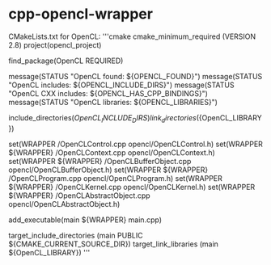 # cpp-opencl-wrapper

CMakeLists.txt for OpenCL:
'''cmake
cmake_minimum_required (VERSION 2.8)
project(opencl_project)

find_package(OpenCL REQUIRED)

message(STATUS "OpenCL found: ${OPENCL_FOUND}")
message(STATUS "OpenCL includes: ${OPENCL_INCLUDE_DIRS}")
message(STATUS "OpenCL CXX includes: ${OPENCL_HAS_CPP_BINDINGS}")
message(STATUS "OpenCL libraries: ${OPENCL_LIBRARIES}")

include_directories(${OpenCL_INCLUDE_DIRS})
link_directories(${OpenCL_LIBRARY})

set(WRAPPER <wrapper-folder>/OpenCLControl.cpp opencl/OpenCLControl.h)
set(WRAPPER ${WRAPPER} <wrapper-folder>/OpenCLContext.cpp opencl/OpenCLContext.h)
set(WRAPPER ${WRAPPER} <wrapper-folder>/OpenCLBufferObject.cpp opencl/OpenCLBufferObject.h)
set(WRAPPER ${WRAPPER} <wrapper-folder>/OpenCLProgram.cpp opencl/OpenCLProgram.h)
set(WRAPPER ${WRAPPER} <wrapper-folder>/OpenCLKernel.cpp opencl/OpenCLKernel.h)
set(WRAPPER ${WRAPPER} <wrapper-folder>/OpenCLAbstractObject.cpp opencl/OpenCLAbstractObject.h)

add_executable(main ${WRAPPER} main.cpp)

target_include_directories (main PUBLIC ${CMAKE_CURRENT_SOURCE_DIR})
target_link_libraries (main ${OpenCL_LIBRARY})
'''
